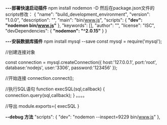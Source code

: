 **---部署快速启动插件**
npm install nodemon -D
然后在package.json文件的scripts修改：
{
"name": "build_development_environment",
"version": "1.0.0",
"description": "",
"main": "bin/www.js",
"scripts": {
**"dev": "nodemon bin/www.js"**
},
"keywords": [],
"author": "",
"license": "ISC",
"devDependencies": {
**"nodemon": "^2.0.15"**
}
}

**---安装数据库插件**
npm install mysql --save
const mysql = require('mysql');

//创建连接对象

const connection = mysql.createConnection({
host:'127.0.0.1',
port:'root',
database:'nodejs',
user:'3306',
password:'123456'
});

//开始连接
connection.connect();

//执行SQL语句
function execSQL(sql,callback) {
connection.query(sql,callback);
}
。。。。

//导出
module.exports={
execSQL
}

**--debug 方法**
"scripts": {
"dev": "nodemon --inspect=9229 bin/www.js"
},
